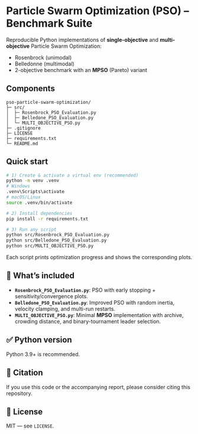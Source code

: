 # Particle Swarm Optimization (PSO) – Benchmark Suite

Reproducible Python implementations of **single-objective** and **multi-objective** Particle Swarm Optimization:
- Rosenbrock (unimodal)
- Belledonne (multimodal)
- 2-objective benchmark with an **MPSO** (Pareto) variant

##  Components

```
pso-particle-swarm-optimization/
├─ src/
│  ├─ Rosenbrock_PSO_Evaluation.py
│  ├─ Belledone_PSO_Evaluation.py
│  └─ MULTI_OBJECTIVE_PSO.py
├─ .gitignore
├─ LICENSE
├─ requirements.txt
└─ README.md
```

## Quick start

```bash
# 1) Create & activate a virtual env (recommended)
python -m venv .venv
# Windows
.venv\Scripts\activate
# macOS/Linux
source .venv/bin/activate

# 2) Install dependencies
pip install -r requirements.txt

# 3) Run any script
python src/Rosenbrock_PSO_Evaluation.py
python src/Belledone_PSO_Evaluation.py
python src/MULTI_OBJECTIVE_PSO.py
```

Each script prints optimization progress and shows the corresponding plots.

## 🧪 What’s included

- **`Rosenbrock_PSO_Evaluation.py`**: PSO with early stopping + sensitivity/convergence plots.
- **`Belledone_PSO_Evaluation.py`**: Improved PSO with random inertia, velocity clamping, and multi-run restarts.
- **`MULTI_OBJECTIVE_PSO.py`**: Minimal **MPSO** implementation with archive, crowding distance, and binary-tournament leader selection.

## ✅ Python version

Python 3.9+ is recommended.

## 📝 Citation

If you use this code or the accompanying report, please consider citing this repository.

## 📄 License

MIT — see `LICENSE`.
